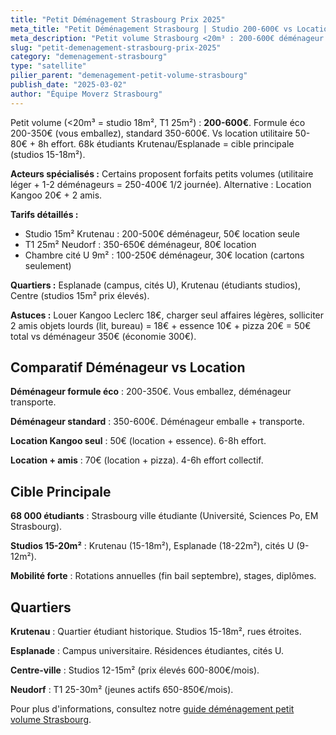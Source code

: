 ```yaml
---
title: "Petit Déménagement Strasbourg Prix 2025"
meta_title: "Petit Déménagement Strasbourg | Studio 200-600€ vs Location 50€"
meta_description: "Petit volume Strasbourg <20m³ : 200-600€ déménageur vs 50-80€ location. 68k étudiants Krutenau/Esplanade studios 15-18m². Économie 300€ location."
slug: "petit-demenagement-strasbourg-prix-2025"
category: "demenagement-strasbourg"
type: "satellite"
pilier_parent: "demenagement-petit-volume-strasbourg"
publish_date: "2025-03-02"
author: "Équipe Moverz Strasbourg"
---
```


Petit volume (<20m³ = studio 18m², T1 25m²) : **200-600€**. Formule éco 200-350€ (vous emballez), standard 350-600€. Vs location utilitaire 50-80€ + 8h effort. 68k étudiants Krutenau/Esplanade = cible principale (studios 15-18m²).

**Acteurs spécialisés :** Certains proposent forfaits petits volumes (utilitaire léger + 1-2 déménageurs = 250-400€ 1/2 journée). Alternative : Location Kangoo 20€ + 2 amis.

**Tarifs détaillés :**
- Studio 15m² Krutenau : 200-500€ déménageur, 50€ location seule
- T1 25m² Neudorf : 350-650€ déménageur, 80€ location
- Chambre cité U 9m² : 100-250€ déménageur, 30€ location (cartons seulement)

**Quartiers :** Esplanade (campus, cités U), Krutenau (étudiants studios), Centre (studios 15m² prix élevés).

**Astuces :** Louer Kangoo Leclerc 18€, charger seul affaires légères, solliciter 2 amis objets lourds (lit, bureau) = 18€ + essence 10€ + pizza 20€ = 50€ total vs déménageur 350€ (économie 300€).

## Comparatif Déménageur vs Location

**Déménageur formule éco** : 200-350€. Vous emballez, déménageur transporte.

**Déménageur standard** : 350-600€. Déménageur emballe + transporte.

**Location Kangoo seul** : 50€ (location + essence). 6-8h effort.

**Location + amis** : 70€ (location + pizza). 4-6h effort collectif.

## Cible Principale

**68 000 étudiants** : Strasbourg ville étudiante (Université, Sciences Po, EM Strasbourg).

**Studios 15-20m²** : Krutenau (15-18m²), Esplanade (18-22m²), cités U (9-12m²).

**Mobilité forte** : Rotations annuelles (fin bail septembre), stages, diplômes.

## Quartiers

**Krutenau** : Quartier étudiant historique. Studios 15-18m², rues étroites.

**Esplanade** : Campus universitaire. Résidences étudiantes, cités U.

**Centre-ville** : Studios 12-15m² (prix élevés 600-800€/mois).

**Neudorf** : T1 25-30m² (jeunes actifs 650-850€/mois).

Pour plus d'informations, consultez notre [guide déménagement petit volume Strasbourg](/blog/demenagement-strasbourg/demenagement-petit-volume-strasbourg).

